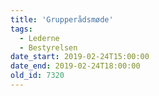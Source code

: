 ```yaml
---
title: 'Grupperådsmøde'
tags:
  - Lederne
  - Bestyrelsen
date_start: 2019-02-24T15:00:00
date_end: 2019-02-24T18:00:00
old_id: 7320
---
```

